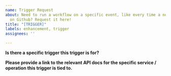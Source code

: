 ```yaml
---
name: Trigger Request
about: Need to run a workflow on a specific event, like every time a new PR is opened
  on Github? Request it here!
title: "[TRIGGER]"
labels: enhancement, trigger
assignees: ''

---
```


**Is there a specific trigger this trigger is for?**

**Please provide a link to the relevant API docs for the specific service / operation this trigger is tied to.**
